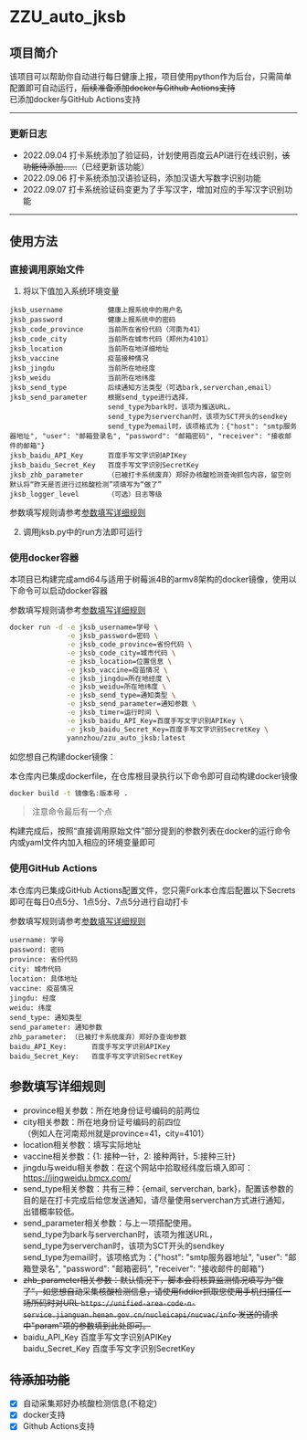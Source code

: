 # ZZU_auto_jksb

## 项目简介

该项目可以帮助你自动进行每日健康上报，项目使用python作为后台，只需简单配置即可自动运行，~~后续准备添加docker与Github Actions支持~~  
已添加docker与GitHub Actions支持

---
### 更新日志

- 2022.09.04 打卡系统添加了验证码，计划使用百度云API进行在线识别，~~该功能待添加……~~（已经更新该功能）
- 2022.09.06 打卡系统添加汉语验证码，添加汉语大写数字识别功能
- 2022.09.07 打卡系统验证码变更为了手写汉字，增加对应的手写汉字识别功能

---

## 使用方法
### 直接调用原始文件
1. 将以下值加入系统环境变量
```
jksb_username           健康上报系统中的用户名
jksb_password           健康上报系统中的密码
jksb_code_province      当前所在省份代码（河南为41）
jksb_code_city          当前所在城市代码（郑州为4101）
jksb_location           当前所在地详细地址
jksb_vaccine            疫苗接种情况
jksb_jingdu             当前所在地经度
jksb_weidu              当前所在地纬度
jksb_send_type          后续通知方法类型（可选bark,serverchan,email）
jksb_send_parameter     根据send_type进行选择，
                        send_type为bark时，该项为推送URL，
                        send_type为serverchan时，该项为SCT开头的sendkey
                        send_type为email时，该项格式为：{"host": "smtp服务器地址", "user": "邮箱登录名", "password": "邮箱密码", "receiver": "接收邮件的邮箱"}
jksb_baidu_API_Key      百度手写文字识别APIKey
jksb_baidu_Secret_Key   百度手写文字识别SecretKey
jksb_zhb_parameter      （已被打卡系统废弃）郑好办核酸检测查询抓包内容，留空则默认将“昨天是否进行过核酸检测”项填写为“做了”
jksb_logger_level       （可选）日志等级
```
参数填写规则请参考[参数填写详细规则](#1)

2. 调用jksb.py中的run方法即可运行

### 使用docker容器
本项目已构建完成amd64与适用于树莓派4B的armv8架构的docker镜像，使用以下命令可以启动docker容器

参数填写规则请参考[参数填写详细规则](#1)
```bash
docker run -d -e jksb_username=学号 \
              -e jksb_password=密码 \
              -e jksb_code_province=省份代码 \
              -e jksb_code_city=城市代码 \
              -e jksb_location=位置信息 \
              -e jksb_vaccine=疫苗情况 \
              -e jksb_jingdu=所在地经度 \
              -e jksb_weidu=所在地纬度 \
              -e jksb_send_type=通知类型 \
              -e jksb_send_parameter=通知参数 \
              -e jksb_timer=运行时间 \
              -e jksb_baidu_API_Key=百度手写文字识别APIKey \
              -e jksb_baidu_Secret_Key=百度手写文字识别SecretKey \
              yannzhou/zzu_auto_jksb:latest
```
如您想自己构建docker镜像：

本仓库内已集成dockerfile，在仓库根目录执行以下命令即可自动构建docker镜像
```bash
docker build -t 镜像名:版本号 .
```
> 注意命令最后有一个点

构建完成后，按照“直接调用原始文件”部分提到的参数列表在docker的运行命令内或yaml文件内加入相应的环境变量即可

### 使用GitHub Actions
本仓库内已集成GitHub Actions配置文件，您只需Fork本仓库后配置以下Secrets即可在每日0点5分、1点5分、7点5分进行自动打卡

参数填写规则请参考[参数填写详细规则](#1)
```
username: 学号
password: 密码
province: 省份代码
city: 城市代码
location: 具体地址
vaccine: 疫苗情况
jingdu: 经度
weidu: 纬度
send_type: 通知类型
send_parameter: 通知参数
zhb_parameter: （已被打卡系统废弃）郑好办查询参数
baidu_API_Key:      百度手写文字识别APIKey
baidu_Secret_Key:   百度手写文字识别SecretKey
```

<div id="1"></div>

## 参数填写详细规则
- province相关参数：所在地身份证号编码的前两位  
- city相关参数：所在地身份证号编码的前四位  
（例如人在河南郑州就是province=41，city=4101）  
- location相关参数：填写实际地址
- vaccine相关参数：{1: 接种一针，2: 接种两针，5:接种三针}  
- jingdu与weidu相关参数：在这个网站中拾取经纬度后填入即可：https://jingweidu.bmcx.com/
- send_type相关参数：共有三种：{email, serverchan, bark}，配置该参数的目的是在打卡完成后给您发送通知，请尽量使用serverchan方式进行通知，出错概率较低。
- send_parameter相关参数：与上一项搭配使用。  
send_type为bark与serverchan时，该项为推送URL，  
send_type为serverchan时，该项为SCT开头的sendkey  
send_type为email时，该项格式为：{"host": "smtp服务器地址", "user": "邮箱登录名", "password": "邮箱密码", "receiver": "接收邮件的邮箱"}  
- ~~zhb_parameter相关参数：默认情况下，脚本会将核算监测情况填写为“做了”，如您想自动采集核酸检测信息，请使用fiddler抓取您使用手机扫描任一场所码时对URL `https://unified-area-code-n-service.jianguan.henan.gov.cn/nucleicapi/nucvac/info` 发送的请求中"param"项的参数填到此处即可。~~
- baidu_API_Key      百度手写文字识别APIKey  
  baidu_Secret_Key   百度手写文字识别SecretKey

## ~~待添加功能~~
- [x] 自动采集郑好办核酸检测信息(不稳定)
- [x] docker支持
- [x] Github Actions支持